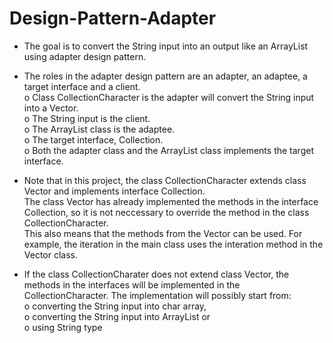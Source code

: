 # Design-Pattern-Adapter

- The goal is to convert the String input into an output like an ArrayList<Character> using adapter design pattern.<br />

- The roles in the adapter design pattern are an adapter, an adaptee, a target interface and a client. <br />
o Class CollectionCharacter is the adapter will convert the String input into a Vector<Character>. <br />
o The String input is the client.   
o The ArrayList class is the adaptee. <br /> 
o The target interface, Collection<Character>. <br /> 
o Both the adapter class and the ArrayList class implements the target interface.  <br /> 
  
- Note that in this project, the class CollectionCharacter extends class Vector and implements interface Collection. <br />
The class Vector has already implemented the methods in the interface Collection, so it is not neccessary to override the method in the class CollectionCharacter.<br />  This also means that the methods from the Vector can be used. For example, the iteration in the main class uses the interation method in the Vector class. 


- If the class CollectionCharater does not extend class Vector, the methods in the interfaces will be implemented in the CollectionCharacter. The implementation will possibly start from: <br /> 
o converting the String input into char array, <br /> 
o converting the String input into ArrayList or  <br />
o using String type  <br />
 

  
